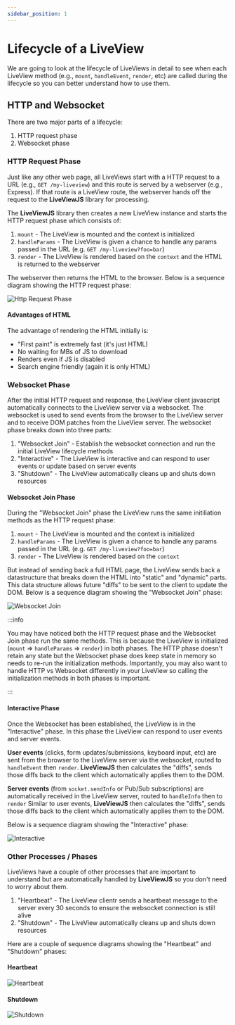 ```yaml
---
sidebar_position: 1
---
```


# Lifecycle of a LiveView

We are going to look at the lifecycle of LiveViews in detail to see when each LiveView method (e.g.,  `mount`,
`handleEvent`, `render`, etc) are called during the lifecycle so you can better understand how to use them.

## HTTP and Websocket

There are two major parts of a lifecycle:

1.  HTTP request phase
2.  Websocket phase

### HTTP Request Phase

Just like any other web page, all LiveViews start with a HTTP request to a URL (e.g.,  `GET /my-liveview`) and this route
is served by a webserver (e.g.,  Express). If that route is a LiveView route, the webserver hands off the request to the
**LiveViewJS** library for processing.

The **LiveViewJS** library then creates a new LiveView instance and starts the HTTP request phase which consists of:

1. `mount` - The LiveView is mounted and the context is initialized
2. `handleParams` - The LiveView is given a chance to handle any params passed in the URL (e.g.
   `GET /my-liveview?foo=bar`)
3. `render` - The LiveView is rendered based on the `context` and the HTML is returned to the webserver

The webserver then returns the HTML to the browser. Below is a sequence diagram showing the HTTP request phase:

![Http Request Phase](/img/diagrams/liveview-lifecycle-http-phase.svg)

#### Advantages of HTML

The advantage of rendering the HTML initially is:

- "First paint" is extremely fast (it's just HTML)
- No waiting for MBs of JS to download
- Renders even if JS is disabled
- Search engine friendly (again it is only HTML)

### Websocket Phase

After the initial HTTP request and response, the LiveView client javascript automatically connects to the LiveView
server via a websocket. The websocket is used to send events from the browser to the LiveView server and to receive DOM
patches from the LiveView server. The websocket phase breaks down into three parts:

1. "Websocket Join" - Establish the websocket connection and run the initial LiveView lifecycle methods
2. "Interactive" - The LiveView is interactive and can respond to user events or update based on server events
3. "Shutdown" - The LiveView automatically cleans up and shuts down resources

#### Websocket Join Phase

During the "Websocket Join" phase the LiveView runs the same initiliation methods as the HTTP request phase:

1. `mount` - The LiveView is mounted and the context is initialized
2. `handleParams` - The LiveView is given a chance to handle any params passed in the URL (e.g.
   `GET /my-liveview?foo=bar`)
3. `render` - The LiveView is rendered based on the `context`

But instead of sending back a full HTML page, the LiveView sends back a datastructure that breaks down the HTML into
"static" and "dynamic" parts. This data structure allows future "diffs" to be sent to the client to update the DOM.
Below is a sequence diagram showing the "Websocket Join" phase:

![Websocket Join](/img/diagrams/liveview-lifecycle-websocket-join.svg)

:::info

You may have noticed both the HTTP request phase and the Websocket Join phase run the same methods. This is
because the LiveView is initialized (`mount` => `handleParams` => `render`) in both phases. The HTTP phase doesn't
retain any state but the Websocket phase does keep state in memory so needs to re-run the initialization methods.
Importantly, you may also want to handle HTTP vs Websocket differently in your LiveView so calling the initialization
methods in both phases is important.

:::

#### Interactive Phase

Once the Websocket has been established, the LiveView is in the "Interactive" phase. In this phase the LiveView can
respond to user events and server events.

**User events** (clicks, form updates/submissions, keyboard input, etc) are sent from the browser to the LiveView server
via the websocket, routed to `handleEvent` then `render`. **LiveViewJS** then calculates the "diffs", sends those diffs
back to the client which automatically applies them to the DOM.

**Server events** (from `socket.sendInfo` or Pub/Sub subscriptions) are automatically received in the LiveView server,
routed to `handleInfo` then to `render` Similar to user events, **LiveViewJS** then calculates the "diffs", sends those
diffs back to the client which automatically applies them to the DOM.

Below is a sequence diagram showing the "Interactive" phase:

![Interactive](/img/diagrams/liveview-lifecycle-user-and-server-events.svg)

### Other Processes / Phases

LiveViews have a couple of other processes that are important to understand but are automatically handled by
**LiveViewJS** so you don't need to worry about them.

1. "Heartbeat" - The LiveView clientr sends a heartbeat message to the server every 30 seconds to ensure the websocket
   connection is still alive
2. "Shutdown" - The LiveView automatically cleans up and shuts down resources

Here are a couple of sequence diagrams showing the "Heartbeat" and "Shutdown" phases:

#### Heartbeat

![Heartbeat](/img/diagrams/liveview-lifecycle-heartbeat.svg)

#### Shutdown

![Shutdown](/img/diagrams/liveview-lifecycle-shutdown.svg)
